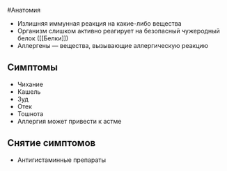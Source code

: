 #Анатомия 
- Излишняя иммунная реакция на какие-либо вещества
- Организм слишком активно реагирует на безопасный чужеродный белок ([[Белки]])
- Аллергены — вещества, вызывающие аллергическую реакцию
## Симптомы
- Чихание 
- Кашель
- Зуд
- Отек
- Тошнота
- Аллергия может привести к астме
## Снятие симптомов
- Антигистаминные препараты